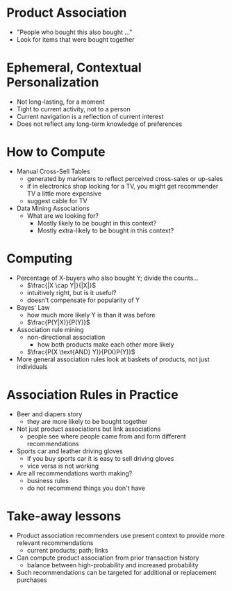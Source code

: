 # Product Association

-   "People who bought this also bought ..."
-   Look for items that were bought together

# Ephemeral, Contextual Personalization

-   Not long-lasting, for a moment
-   Tight to current activity, not to a person
-   Current navigation is a reflection of current interest
-   Does not reflect any long-term knowledge of preferences

# How to Compute

-   Manual Cross-Sell Tables
    -   generated by marketers to reflect perceived cross-sales or up-sales
    -   if in electronics shop looking for a TV, you might get recommender TV a little more expensive
    -   suggest cable for TV
-   Data Mining Associations
    -   What are we looking for?
        -   Mostly likely to be bought in this context?
        -   Mostly extra-likely to be bought in this context?

# Computing

-   Percentage of X-buyers who also bought Y; divide the counts...
    -   $\frac{|X \cap Y|}{|X|}$
    -   intuitively right, but is it useful?
    -   doesn't compensate for popularity of Y
-   Bayes' Law
    -   how much more likely Y is than it was before
    -   $\frac{P(Y|X)}{P(Y)}$
-   Association rule mining
    -   non-directional association
        -   how both products make each other more likely
    -   $\frac{P(X \text{AND} Y)}{P(X)P(Y)}$
-   More general association rules look at baskets of products, not just individuals

# Association Rules in Practice

-   Beer and diapers story
    -   they are more likely to be bought together
-   Not just product associations but link associations
    -   people see where people came from and form different recommendations
-   Sports car and leather driving gloves
    -   if you buy sports car it is easy to sell driving gloves
    -   vice versa is not working
-   Are all recommendations worth making?
    -   business rules
    -   do not recommend things you don't have

# Take-away lessons

-   Product association recommenders use present context to provide more relevant recommendations
    -   current products; path; links
-   Can compute product association from prior transaction history
    -   balance between high-probability and increased probability
-   Such recommendations can be targeted for additional or replacement purchases

